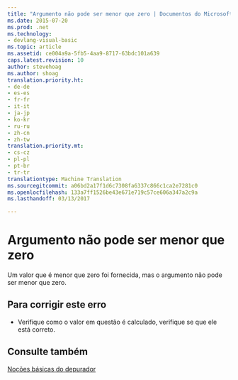 ```yaml
---
title: "Argumento não pode ser menor que zero | Documentos do Microsoft"
ms.date: 2015-07-20
ms.prod: .net
ms.technology:
- devlang-visual-basic
ms.topic: article
ms.assetid: ce004a9a-5fb5-4aa9-8717-63bdc101a639
caps.latest.revision: 10
author: stevehoag
ms.author: shoag
translation.priority.ht:
- de-de
- es-es
- fr-fr
- it-it
- ja-jp
- ko-kr
- ru-ru
- zh-cn
- zh-tw
translation.priority.mt:
- cs-cz
- pl-pl
- pt-br
- tr-tr
translationtype: Machine Translation
ms.sourcegitcommit: a06bd2a17f1d6c7308fa6337c866c1ca2e7281c0
ms.openlocfilehash: 133a7ff1526be43e671e719c57ce606a347a2c9a
ms.lasthandoff: 03/13/2017

---
```

# <a name="argument-cannot-be-less-than-zero"></a>Argumento não pode ser menor que zero
Um valor que é menor que zero foi fornecida, mas o argumento não pode ser menor que zero.  
  
## <a name="to-correct-this-error"></a>Para corrigir este erro  
  
-   Verifique como o valor em questão é calculado, verifique se que ele está correto.  
  
## <a name="see-also"></a>Consulte também  
 [Noções básicas do depurador](https://docs.microsoft.com/visualstudio/debugger/debugger-basics)
